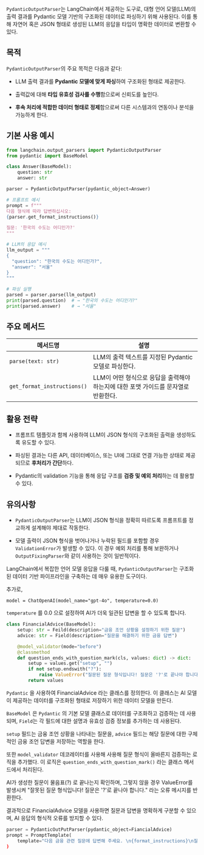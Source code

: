 `PydanticOutputParser`는 LangChain에서 제공하는 도구로, 대형 언어 모델(LLM)의 출력 결과를 Pydantic 모델 기반의 구조화된 데이터로 파싱하기 위해 사용된다. 이를 통해 자연어 혹은 JSON 형태로 생성된 LLM의 응답을 타입이 명확한 데이터로 변환할 수 있다.


## 목적

`PydanticOutputParser`의 주요 목적은 다음과 같다:

- LLM 출력 결과를 **Pydantic 모델에 맞게 파싱**하여 구조화된 형태로 제공한다.
    
- 출력값에 대해 **타입 유효성 검사를 수행**함으로써 신뢰도를 높인다.
    
- **후속 처리에 적합한 데이터 형태로 정제**함으로써 다른 시스템과의 연동이나 분석을 가능하게 한다. 


## 기본 사용 예시

```python
from langchain.output_parsers import PydanticOutputParser
from pydantic import BaseModel

class Answer(BaseModel):
    question: str
    answer: str

parser = PydanticOutputParser(pydantic_object=Answer)

# 프롬프트 예시
prompt = f"""
다음 형식에 따라 답변하십시오:
{parser.get_format_instructions()}

질문: '한국의 수도는 어디인가?'
"""

# LLM의 응답 예시
llm_output = """
{
  "question": "한국의 수도는 어디인가?",
  "answer": "서울"
}
"""

# 파싱 실행
parsed = parser.parse(llm_output)
print(parsed.question)  # → "한국의 수도는 어디인가?"
print(parsed.answer)    # → "서울"
```


## 주요 메서드

|메서드명|설명|
|---|---|
|`parse(text: str)`|LLM의 출력 텍스트를 지정된 Pydantic 모델로 파싱한다.|
|`get_format_instructions()`|LLM이 어떤 형식으로 응답을 출력해야 하는지에 대한 포맷 가이드를 문자열로 반환한다.|


## 활용 전략

- 프롬프트 템플릿과 함께 사용하여 LLM이 JSON 형식의 구조화된 출력을 생성하도록 유도할 수 있다.
    
- 파싱된 결과는 다른 API, 데이터베이스, 또는 UI에 그대로 연결 가능한 상태로 제공되므로 **후처리가 간단**하다.
    
- Pydantic의 validation 기능을 통해 응답 구조를 **검증 및 예외 처리**하는 데 활용할 수 있다.

## 유의사항

- `PydanticOutputParser`는 LLM이 JSON 형식을 정확히 따르도록 프롬프트를 정교하게 설계해야 제대로 작동한다.
    
- 모델 출력이 JSON 형식을 벗어나거나 누락된 필드를 포함할 경우 `ValidationError`가 발생할 수 있다. 이 경우 예외 처리를 통해 보완하거나 `OutputFixingParser`와 같이 사용하는 것이 일반적이다.

LangChain에서 복잡한 언어 모델 응답을 다룰 때, `PydanticOutputParser`는 구조화된 데이터 기반 파이프라인을 구축하는 데 매우 유용한 도구이다.


추가로,

```
model = ChatOpenAI(model_name="gpt-4o", temperature=0.0)
```

`temperature` 를 0.0 으로 설정하여 AI가 더욱 일관된 답변을 할 수 있도록 합니다.

```python
class FinancialAdvice(BaseModel):
	setup: str = Feild(description="금융 조언 상황을 설정하기 위한 질문")
	advice: str = Field(description="질문을 해결하기 위한 금융 답변")

	@model_validator(mode="before")
	@classmethod
	def question_ends_with_question_mark(cls, values: dict) -> dict:
		setup = values.get("setup", "")
		if not setup.endswith("?"):
			raise ValueError("질문된 질문 형식입니다! 질문은 '?'로 끝나야 합니다.")
		return values
```

`Pydantic` 을 사용하여 FinancialAdvice 라는 클래스를 정의한다. 이 클래스는 AI 모델이 제공하는 데이터를 구조화된 형태로 저장하기 위한 데이터 모델을 만든다.

`BaseModel` 은 `Pydantic` 의 기본 모델 클래스로 데이터를 구조화하고 검증하는 데 사용되며, `Field`는 각 필드에 대한 설명과 유효성 검증 정보를 추가하는 데 사용된다.

`setup` 필드는 금융 조언 상황을 나타내는 질문을, `advice` 필드는 해당 질문에 대한 구체적인 금융 조언 답변을 저장하는 역할을 한다.

또한 `model_validator` 데코레이터를 사용해 사용해 질문 형식이 올바른지 검증하는 로직을 추가했다. 
이 로직은 `question_ends_with_question_mark()` 라는 클래스 메서드에서 처리된다. 

AI가 생성한 질문이 물음표(?) 로 끝나는지 확인하며, 그렇지 않을 경우 ValueError를 발생시켜 "잘못된 질문 형식입니다! 질문은 '?'로 끝나야 합니다." 라는 오류 메시지를 반환한다.

결과적으로 FinancialAdvice 모델을 사용하면 질문과 답변을 명확하게 구분할 수 있으며, AI 응답의 형식적 오류를 방지할 수 있다.

```python
parser = PydanticOutPutParser(pydantic_object=FiancialAdvice)
prompt = PromptTemplate(
	template="다음 금융 관련 질문에 답변해 주세요. \n{format_instructions}\n질문:
)
```
